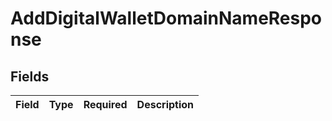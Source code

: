 # AddDigitalWalletDomainNameResponse


## Fields

| Field       | Type        | Required    | Description |
| ----------- | ----------- | ----------- | ----------- |